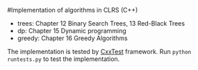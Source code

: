 #Implementation of algorithms in CLRS (C++)

<ul>
    <li> trees: Chapter 12 Binary Search Trees, 13 Red-Black Trees </li>
    <li> dp: Chapter 15 Dynamic programming </li>
    <li> greedy: Chapter 16 Greedy Algorithms </li>
</ul>

The implementation is tested by [CxxTest](http://cxxtest.com/) framework. Run `python runtests.py` to test the implementation.
